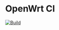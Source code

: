# OpenWrt CI

[![Build](https://github.com/openwrt-dev/ci/workflows/Build/badge.svg?branch=openwrt-19.07)](https://github.com/openwrt-dev/ci/actions)
